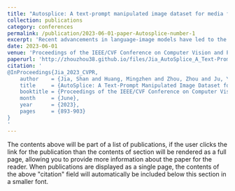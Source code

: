 ```yaml
---
title: "Autosplice: A text-prompt manipulated image dataset for media forensics"
collection: publications
category: conferences
permalink: /publication/2023-06-01-paper-Autosplice-number-1
excerpt: 'Recent advancements in language-image models have led to the development of highly realistic images that can be generated from textual descriptions. However, the increased visual quality of these generated images poses a potential threat to the field of media forensics. This paper aims to investigate the level of challenge that language-image generation models pose to media forensics. To achieve this, we propose a new approach that leverages the DALL-E2 language-image model to automatically generate and splice masked regions guided by a text prompt. To ensure the creation of realistic manipulations, we have designed an annotation platform with human checking to verify reasonable text prompts. This approach has resulted in the creation of a new image dataset called AutoSplice, containing 5,894 manipulated and authentic images. Specifically, we have generated a total of 3,621 images by locally or globally manipulating real-world image-caption pairs, which we believe will provide a valuable resource for developing generalized detection methods in this area. The dataset is evaluated under two media forensic tasks: forgery detection and localization. Our extensive experiments show that most media forensic models struggle to detect the AutoSplice dataset as an unseen manipulation. However, when fine-tuned models are used, they exhibit improved performance in both tasks.'
date: 2023-06-01
venue: 'Proceedings of the IEEE/CVF Conference on Computer Vision and Pattern Recognition (CVPR) Workshops'
paperurl: 'http://zhouzhou38.github.io/files/Jia_AutoSplice_A_Text-Prompt_Manipulated_Image_Dataset_for_Media_Forensics_CVPRW_2023_paper.pdf'
citation: '
@InProceedings{Jia_2023_CVPR,
    author    = {Jia, Shan and Huang, Mingzhen and Zhou, Zhou and Ju, Yan and Cai, Jialing and Lyu, Siwei},
    title     = {AutoSplice: A Text-Prompt Manipulated Image Dataset for Media Forensics},
    booktitle = {Proceedings of the IEEE/CVF Conference on Computer Vision and Pattern Recognition (CVPR) Workshops},
    month     = {June},
    year      = {2023},
    pages     = {893-903}
}
'
---
```


The contents above will be part of a list of publications, if the user clicks the link for the publication than the contents of section will be rendered as a full page, allowing you to provide more information about the paper for the reader. When publications are displayed as a single page, the contents of the above "citation" field will automatically be included below this section in a smaller font.
